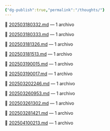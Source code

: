 ```yaml
---
{"dg-publish":true,"permalink":"/thoughts/"}
---
```


<p><span>📂 <a class="internal-link" data-href="Thoughts/202503180332.md" href="Thoughts/202503180332.md" target="_blank" rel="noopener nofollow">202503180332.md</a> — 1 archivo</span></p><p><span>📂 <a class="internal-link" data-href="Thoughts/202503180333.md" href="Thoughts/202503180333.md" target="_blank" rel="noopener nofollow">202503180333.md</a> — 1 archivo</span></p><p><span>📂 <a class="internal-link" data-href="Thoughts/202503181326.md" href="Thoughts/202503181326.md" target="_blank" rel="noopener nofollow">202503181326.md</a> — 1 archivo</span></p><p><span>📂 <a class="internal-link" data-href="Thoughts/202503181513.md" href="Thoughts/202503181513.md" target="_blank" rel="noopener nofollow">202503181513.md</a> — 1 archivo</span></p><p><span>📂 <a class="internal-link" data-href="Thoughts/202503190015.md" href="Thoughts/202503190015.md" target="_blank" rel="noopener nofollow">202503190015.md</a> — 1 archivo</span></p><p><span>📂 <a class="internal-link" data-href="Thoughts/202503190017.md" href="Thoughts/202503190017.md" target="_blank" rel="noopener nofollow">202503190017.md</a> — 1 archivo</span></p><p><span>📂 <a class="internal-link" data-href="Thoughts/202503202246.md" href="Thoughts/202503202246.md" target="_blank" rel="noopener nofollow">202503202246.md</a> — 1 archivo</span></p><p><span>📂 <a class="internal-link" data-href="Thoughts/202503260953.md" href="Thoughts/202503260953.md" target="_blank" rel="noopener nofollow">202503260953.md</a> — 1 archivo</span></p><p><span>📂 <a class="internal-link" data-href="Thoughts/202503261302.md" href="Thoughts/202503261302.md" target="_blank" rel="noopener nofollow">202503261302.md</a> — 1 archivo</span></p><p><span>📂 <a class="internal-link" data-href="Thoughts/202503281421.md" href="Thoughts/202503281421.md" target="_blank" rel="noopener nofollow">202503281421.md</a> — 1 archivo</span></p><p><span>📂 <a class="internal-link" data-href="Thoughts/202504100213.md" href="Thoughts/202504100213.md" target="_blank" rel="noopener nofollow">202504100213.md</a> — 1 archivo</span></p>